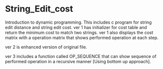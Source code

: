 # String_Edit_cost
Introduction to dynamic programming. This includes c program for string edit distance and string edit cost.
ver 1 has initializer for cost table and return the minimum cost to match two strings.
ver 1 also displays the cost matrix with a operation matrix that shows performed operation at each step.

ver 2 is enhanced version of original file.

ver 3 includes a function called OP_SEQUENCE that can show sequence of performed operation in a recursive manner [Using bottom up approach].
